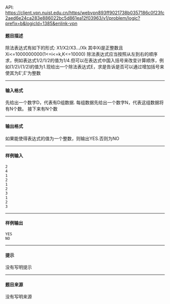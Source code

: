API: https://client.vpn.nuist.edu.cn/https/webvpn893ff9021738b0357186c0f23fc2aed6e24ca283e886022bc5d861ea12f03963/v1/problem/logic?prefix=b&logicId=1385&enlink-vpn

#### 题目描述

除法表达式有如下的形式: X1/X2/X3.../Xk 其中Xi是正整数且Xi<=1000000000(1<=i<=k,K<=10000) 除法表达式应当按照从左到右的顺序求，例如表达式1/2/1/2的值为1/4.但可以在表达式中国入括号来改变计算顺序，例如(1/2)/(1/2)的值为1.现给出一个除法表达式E，求是告诉是否可以通过增加括号来使其为E',E'为整数

---

#### 输入格式

先给出一个数字D，代表有D组数据. 每组数据先给出一个数字N，代表这组数据将有N个数。 接下来有N个数

---

#### 输出格式

如果能使得表达式的值为一个整数，则输出YES.否则为NO

---

#### 样例输入
```
2
4
1
2
1
2
3
1
2
3
```

---

#### 样例输出
```
YES
NO
```

---

#### 提示

没有写明提示

---

#### 题目来源

没有写明来源